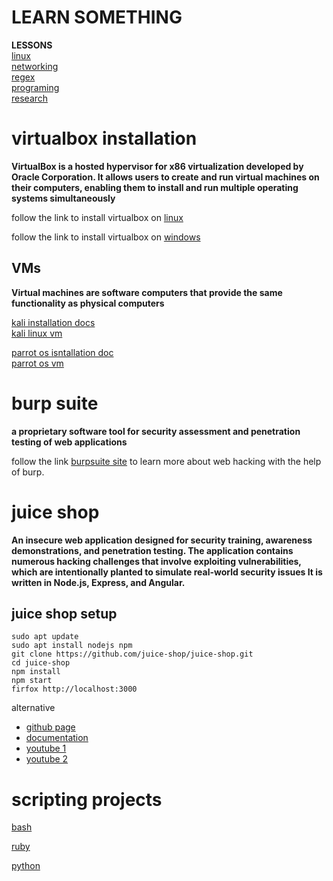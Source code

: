 # LEARN SOMETHING 
 


**LESSONS** \
 [linux](https://github.com/ROT101/learn_something/blob/main/occupytheweb_linux.md) \
 [networking](https://github.com/ROT101/learn_something/blob/main/occupytheweb_networking.md) \
 [regex](https://github.com/ROT101/learn_something/blob/main/skill_development/regex.md) \
 [programing]() \
 [research]() 

 # virtualbox installation

**VirtualBox
is a hosted hypervisor for x86 virtualization developed by Oracle Corporation. It allows users to create and run virtual machines on their computers, enabling them to install and run multiple operating systems simultaneously**

follow the link to install virtualbox on [linux](https://www.geeksforgeeks.org/how-to-install-virtualbox-in-linux/)

follow the link to install virtualbox on [windows](https://ultahost.com/knowledge-base/install-virtualbox-windows/)

## VMs 
**Virtual machines are software computers that provide the same functionality as physical computers**

[kali installation docs](https://www.kali.org/docs/virtualization/install-virtualbox-guest-vm/) \
[kali linux vm](https://www.kali.org/get-kali/#kali-virtual-machines)

[parrot os isntallation doc](https://parrotsec.org/docs/virtualization/install-parrot-on-virtualbox) \
[parrot os vm](https://www.parrotsec.org/download/)

# burp suite
**a proprietary software tool for security assessment and penetration testing of web applications**

 follow the link [burpsuite site](https://portswigger.net/burp) to learn more about web hacking with the help of burp.

# juice shop
**An insecure web application designed for security training, awareness demonstrations, and penetration testing. The application contains numerous hacking challenges that involve exploiting vulnerabilities, which are intentionally planted to simulate real-world security issues It is written in Node.js, Express, and Angular.**

## juice shop setup 
    sudo apt update
    sudo apt install nodejs npm
    git clone https://github.com/juice-shop/juice-shop.git
    cd juice-shop 
    npm install
    npm start
    firfox http://localhost:3000
alternative 
- [github page](https://github.com/juice-shop/juice-shop?tab=readme-ov-file#setup)
- [documentation](https://pwning.owasp-juice.shop/companion-guide/latest/part1/running.html)
- [youtube 1](https://www.youtube.com/watch?v=tvNKp1QXV_8)
- [youtube 2](https://www.youtube.com/watch?v=tvNKp1QXV_8)

# scripting projects 
[bash](https://github.com/ROT101/learn_something/tree/main/bash)

[ruby](https://github.com/ROT101/learn_something/tree/main/ruby)

[python](https://github.com/ROT101/learn_something/tree/main/ai_py_script)

